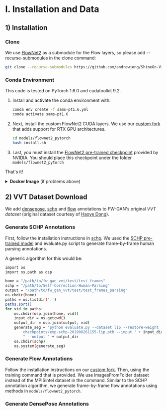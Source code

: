 # I.  Installation and Data


## 1) Installation

### Clone
We use [FlowNet2](https://github.com/NVIDIA/flownet2-pytorch) as a submodule for the 
Flow layers, so please add --recurse-submodules in the clone command:
```bash
git clone --recurse-submodules https://github.com/andrewjong/ShineOn-Virtual-Tryon.git
```


### Conda Environment
This code is tested on PyTorch 1.6.0 and cudatoolkit 9.2. 

<!---
Our system CUDA _driver_ is 10.1, though any 10.x CUDA driver should work. This code 
will NOT work if your system's CUDA driver is 9.x. If you have an 
incompatible CUDA driver, this repository can still be tested through our 
Colab notebook (COMING SOON).
-->

1) Install and activate the conda environment with:
    ```bash
    conda env create -f sams-pt1.6.yml
    conda activate sams-pt1.6
    ```
2) Next, install the custom FlowNet2 CUDA layers. We use our 
[custom fork](https://github.com/andrewjong/flownet2-pytorch-1.0.1-with-CUDA-10) that 
adds support for RTX GPU architectures.
    ```bash
   cd models/flownet2_pytorch
   bash install.sh
    ```
   
3) Last, you must install the [FlowNet2 pre-trained checkpoint](https://drive.google.com/file/d/1hF8vS6YeHkx3j2pfCeQqqZGwA_PJq_Da/view)
   provided by NVIDIA. You should place this checkpoint under the folder `models/flownet2_pytorch`


That's it!


<details>
    <summary><b>Docker Image</b> (if problems above)</summary>
<br>
TODO: double check this works    
Having trouble with the conda install? You can try our provided [Docker Image](https://hub.docker.com/r/andrewjong/2021-wacv).

1) If you don't have Docker installed, follow NVIDIA's [Docker install guide](https://github.com/NVIDIA/nvidia-docker#getting-started).

2) Pull and run the image via:
    ```bash
    docker run -it \
    --name 2021-wacv \
    -v /PATH/TO/PROJECT_DIR:/2021-wacv-video-vton  \
    -v /data_hdd/fw_gan_vvt/:/data_hdd/fw_gan_vvt/ \
    -v /PATH_TO_WARP-CLOTH/:/data_hdd/fw_gan_vvt/train/warp-cloth \
    --gpus all --shm-size 8G \
    andrewjong/2021-wacv:latest /bin/bash
    ```
    
    And once within the Docker container, run `conda activate sams-pt1.6`.
    
</details>


## 2) VVT Dataset Download
We add 
[densepose](https://github.com/facebookresearch/detectron2/tree/master/projects/DensePose), [schp](https://github.com/PeikeLi/Self-Correction-Human-Parsing) 
and 
[flow](https://github.com/NVIDIA/flownet2-pytorch)
annotations to FW-GAN's original _VVT dataset_ 
(original dataset courtesy of [Haoye Dong](http://www.scholat.com/donghaoye)).

### Generate SCHP Annotations

First, follow the installation instructions in [schp](https://github.com/PeikeLi/Self-Correction-Human-Parsing).
We used the [SCHP pre-trained model](https://drive.google.com/drive/folders/1uOaQCpNtosIjEL2phQKEdiYd0Td18jNo) and 
evaluate.py script to generate frame-by-frame human parsing annotations.

A generic algorithm for this would be:
```bash
import os
import os.path as osp

home = "/path/to/fw_gan_vvt/test/test_frames"
schp = "/path/to/Self-Correction-Human-Parsing"
output = "/path/to/fw_gan_vvt/test/test_frames_parsing"
os.chdir(home)
paths = os.listdir('.')
paths.sort()
for vid in paths:
    os.chdir(osp.join(home, vid))
    input_dir = os.getcwd()
    output_dir = osp.join(output, vid)
    generate_seg = "python evaluate.py --dataset lip --restore-weight 
        checkpoints/exp-schp-201908261155-lip.pth --input " + input_dir + 
        " --output " + output_dir
    os.chdir(schp)
    os.system(generate_seg)
```
### Generate Flow Annotations
Follow the installation instructions on our [custom fork](https://github.com/andrewjong/flownet2-pytorch-1.0.1-with-CUDA-10).
Then, using the training command that is provided. We use ImagesFromFolder dataset instead of the MPISintel dataset
in the command. Similar to the SCHP annotation algorithm, we generate frame-by-frame flow annotations using methods in
`models/flownet2_pytorch`.


### Generate DensePose Annotations
